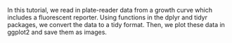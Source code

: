 In this tutorial, we read in plate-reader data from a growth curve which includes a fluorescent reporter. Using functions in the dplyr and tidyr packages, we convert the data to a tidy format. Then, we plot these data in ggplot2 and save them as images. 